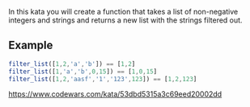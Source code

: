 In this kata you will create a function that takes a list of non-negative integers and strings and returns a new list with the strings filtered out.

## Example
```js
filter_list([1,2,'a','b']) == [1,2]
filter_list([1,'a','b',0,15]) == [1,0,15]
filter_list([1,2,'aasf','1','123',123]) == [1,2,123]
```

https://www.codewars.com/kata/53dbd5315a3c69eed20002dd